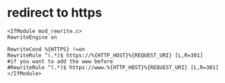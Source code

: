 # redirect to https

    <IfModule mod_rewrite.c>
    RewriteEngine on

    RewriteCond %{HTTPS} !=on
    RewriteRule ^(.*)$ https://%{HTTP_HOST}%{REQUEST_URI} [L,R=301]
    #if you want to add the www before
    #RewriteRule ^(.*)$ https://www.%{HTTP_HOST}%{REQUEST_URI} [L,R=301]
    </IfModule>

